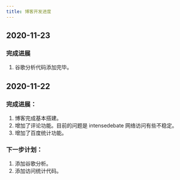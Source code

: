 ```yaml
---
title: 博客开发进度
---
```


## 2020-11-23
### 完成进展
1. 谷歌分析代码添加完毕。

## 2020-11-22
### 完成进展：
1. 博客完成基本搭建。
2. 增加了评论功能。目前的问题是 intensedebate 网络访问有些不稳定。
3. 增加了百度统计功能。

### 下一步计划：
1. 添加谷歌分析。
2. 添加访问统计代码。